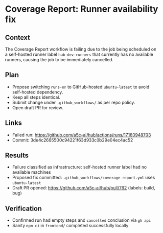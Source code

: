 # Coverage Report: Runner availability fix

## Context
The Coverage Report workflow is failing due to the job being scheduled on a self-hosted runner label `hub-dev-runners` that currently has no available runners, causing the job to be immediately cancelled.

## Plan
- Propose switching `runs-on` to GitHub-hosted `ubuntu-latest` to avoid self-hosted dependency.
- Keep all steps identical.
- Submit change under `.github_workflows/` as per repo policy.
- Open draft PR for review.

## Links
- Failed run: https://github.com/a5c-ai/hub/actions/runs/17160948703
- Commit: 3de4c2665500c94221f63d933c0b29e04ec4ac52


## Results
- Failure classified as infrastructure: self-hosted runner label had no available machines
- Proposed fix committed: `.github_workflows/coverage-report.yml` uses `ubuntu-latest`
- Draft PR opened: https://github.com/a5c-ai/hub/pull/762 (labels: build, bug)

## Verification
- Confirmed run had empty steps and `cancelled` conclusion via `gh api`
- Sanity `npm ci` in `frontend/` completed successfully locally

